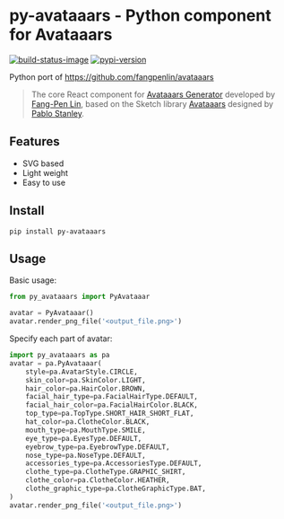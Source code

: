 # py-avataaars - Python component for Avataaars

[![build-status-image]][travis]
[![pypi-version]][pypi]

Python port of https://github.com/fangpenlin/avataaars

> The core React component for [Avataaars Generator](https://getavataaars.com/) developed by [Fang-Pen Lin](https://twitter.com/fangpenlin), based on the Sketch library [Avataaars](https://avataaars.com/) designed by [Pablo Stanley](https://twitter.com/pablostanley). 

## Features
* SVG based
* Light weight
* Easy to use

## Install
```shell script
pip install py-avataaars
```

## Usage

Basic usage:

```python
from py_avataaars import PyAvataaar

avatar = PyAvataaar()
avatar.render_png_file('<output_file.png>')
```

Specify each part of avatar:
```python
import py_avataaars as pa
avatar = pa.PyAvataaar(
    style=pa.AvatarStyle.CIRCLE,
    skin_color=pa.SkinColor.LIGHT,
    hair_color=pa.HairColor.BROWN,
    facial_hair_type=pa.FacialHairType.DEFAULT,
    facial_hair_color=pa.FacialHairColor.BLACK,
    top_type=pa.TopType.SHORT_HAIR_SHORT_FLAT,
    hat_color=pa.ClotheColor.BLACK,
    mouth_type=pa.MouthType.SMILE,
    eye_type=pa.EyesType.DEFAULT,
    eyebrow_type=pa.EyebrowType.DEFAULT,
    nose_type=pa.NoseType.DEFAULT,
    accessories_type=pa.AccessoriesType.DEFAULT,
    clothe_type=pa.ClotheType.GRAPHIC_SHIRT,
    clothe_color=pa.ClotheColor.HEATHER,
    clothe_graphic_type=pa.ClotheGraphicType.BAT,
)
avatar.render_png_file('<output_file.png>')
```

[build-status-image]: https://secure.travis-ci.org/kebu/py-avataaars.svg?branch=master
[travis]: https://travis-ci.org/kebu/py-avataaars?branch=master
[pypi-version]: https://img.shields.io/pypi/v/py-avataaars.svg
[pypi]: https://pypi.org/project/py-avataaars/
